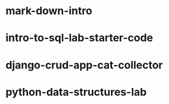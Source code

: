 # mark-down-intro
# intro-to-sql-lab-starter-code
# django-crud-app-cat-collector
# python-data-structures-lab
